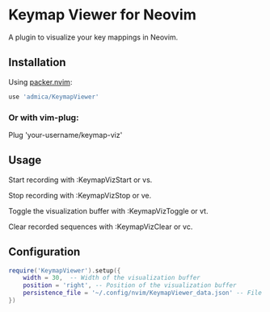 # Keymap Viewer for Neovim

A plugin to visualize your key mappings in Neovim.

## Installation

Using [packer.nvim](https://github.com/admica/KeymapViewer.nvim):
```lua
use 'admica/KeymapViewer'
```

### Or with vim-plug:

Plug 'your-username/keymap-viz'

## Usage

Start recording with :KeymapVizStart or <Leader>vs.

Stop recording with :KeymapVizStop or <Leader>ve.

Toggle the visualization buffer with :KeymapVizToggle or <Leader>vt.

Clear recorded sequences with :KeymapVizClear or <Leader>vc.

## Configuration

```lua
require('KeymapViewer').setup({
    width = 30,  -- Width of the visualization buffer
    position = 'right', -- Position of the visualization buffer
    persistence_file = '~/.config/nvim/KeymapViewer_data.json' -- File to save/load sequences
})
```
